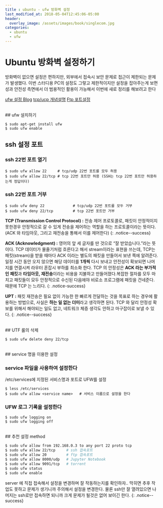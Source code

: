 ```yaml
---
title : ubuntu - ufw 방화벽 설정
last_modified_at: 2018-05-04T12:45:06-05:00
header:
  overlay_image: /assets/images/book/singlecom.jpg
categories:
  - ubuntu
  - ufw
---
```



# Ubuntu 방화벽 설정하기

방화벽이 없으면 설정은 편하지만, 외부에서 접속시 보안 문제로 접근이 제한되는  문제가 발생했다. 이번 스터디용 PC의 설정도 그렇고 제한적이지만 설정을 잡아주는게 보편성과 안전성 측면에서 더 범용적인 활용이 가능해서 이번에 새로 정리를 해보려고 한다 

[ufw 설정 Blog](http://webdir.tistory.com/206)
[tcp/ucp 개념설명](http://www.inven.co.kr/webzine/news/?news=165870#csidx998a31f6cc971c7827ccb6eeb5f982f)
[Ftp 포트설정](http://auctionpro.co.kr/?p=182)


<br>
## ufw 설치하기

```
$ sudo apt-get install ufw
$ sudo ufw enable
```


## ssh 설정 포트

### ssh 22번 포트 열기

```
$ sudo ufw allow 22     # tcp/udp 22번 포트를 모두 허용
$ sudo ufw allow 22/tcp # tcp 22번 포트만 허용 (SSH는 tcp 22번 포트만 허용하는게 정답이다)
```


### ssh 22번 포트  거부

```
$ sudo ufw deny 22             # tcp/udp 22번 포트를 모두 거부
$ sudo ufw deny 22/tcp         # tcp 22번 포트만 거부
```

**TCP (Transmission Control Protocol) :** 전송 제어 프로토콜로, 패킷이 안정적이지 못한경우 안정적으로 갈 수 있게 전송을 제어하는 역할을 하는 프로토콜이라는 뜻이다.(ACK 와 타임아웃, 그리고 재전송을 통해서 이를 제어한다)
{: .notice--success}

**ACK (Acknowledgment) :** 영어의 앞 세 글자를 딴 것으로 “잘 받았습니다.”라는 뜻이다. TCP 데이터가 물줄기처럼 흐른다고 해서 stream이라는 표현을 쓰는데, TCP는 패킷(stream)을 받을 때마다 ACK 이라는 별도의 패킷을 만들어서 보낸 쪽에 알려준다. 일정 시간 동안 오지 않으면 해당 데이터를 **1개씩** 다시 보내고 안전성이 확보되면 나머지를 연결시켜 라우터 혼잡시 부하를 최소화 한다. TCP 의 안정성은 **ACK 라는 부가적인 패킷**과 **타임아웃, 재전송**이라는 비용을 지불하고 만들어졌다.복잡한 절차를 모두 마치고 패킷들이 모두 안정적으로 수신된 다음에야 비로소 프로그램에 패킷을 건네준다. 때문에 TCP 는 느리다. 
{: .notice-success}

**UPT :** 패킷 재전송은 필요 없이 가능한 한 빠르게 전달하는 것을 목표로 하는 경우에 활용하는 방법으로, 사실은 **하는 일 없는 더미**라고 생각하면 된다. TCP 와 달리 안정성 확보를 위해서 해야되는 일도 없고, 네트워크 체증 생각도 안하고 마구잡이로 보낼 수 있다.
{: .notice--success}



<br>
## UTF 룰의 삭제

```
$ sudo ufw delete deny 22/tcp
```


<br>
## service 명을 이용한 설정


### service 파일을 사용하여 설정한다

/etc/services에 지정된 서비스명과 포트로 UFW를 설정
```
$ less /etc/services
$ sudo ufw allow <service name>   # 서비스 이름으로 설정을 한다
```


### UFW 로그 기록을 설정한다

```
$ sudo ufw logging on 
$ sudo ufw logging off
```


<br>
## 추천 설정 method

```Bash
$ sudo ufw allow from 192.168.0.3 to any port 22 proto tcp
$ sudo ufw allow 22/tcp     # ssh 접속포트
$ sudo ufw allow 20         # ftp 접속포트
$ sudo ufw allow 8000/udp   # Jupyter Notebook
$ sudo ufw allow 9091/tcp   # torrent 
$ sudo ufw status
$ sudo ufw enable
```


server 에 직접 접속해서 설정을 변경하며 잘 작동하는지를 확인하자..
막히면 추후 작업도 못하고 문제가 생기니까 주의해서 설정을 변경한다. 물론 ssh만 잘 열려있으면 나머지는 ssh로만 접속하면 되니까 크게 문제가 될것은 없어 보이긴 한다.
{: .notice--success}